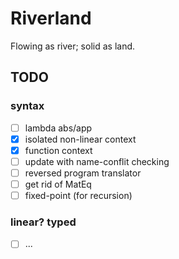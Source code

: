 # Riverland

Flowing as river; solid as land.

## TODO

### syntax

+ [ ] lambda abs/app
+ [x] isolated non-linear context
+ [x] function context
+ [ ] update with name-conflit checking
+ [ ] reversed program translator
+ [ ] get rid of MatEq
+ [ ] fixed-point (for recursion)

### linear? typed

+ [ ] ...
